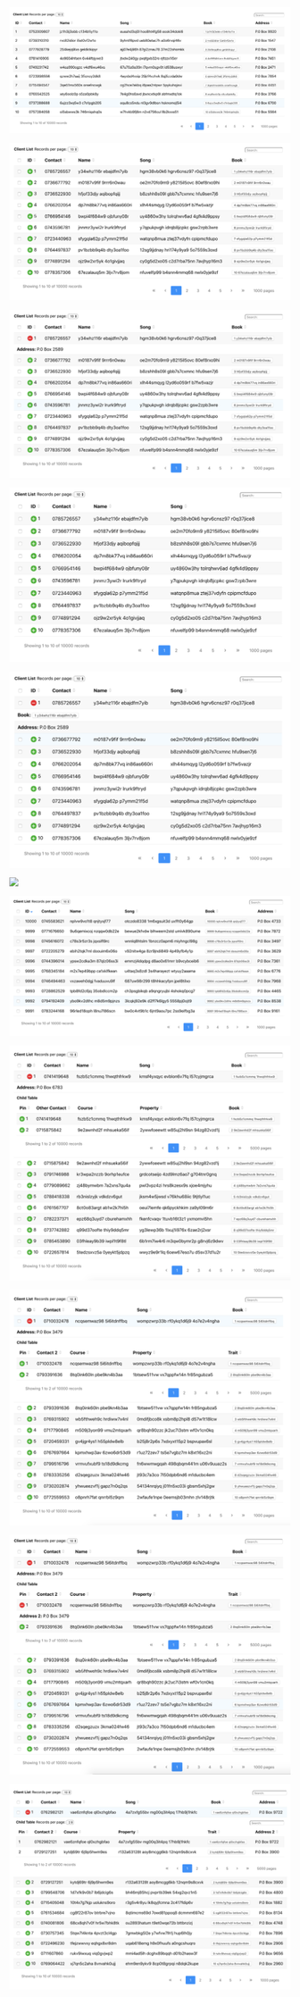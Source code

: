 ![](https://github.com/eukaprotech/euka-datatables/blob/master/screenshots/Screenshot2019-07-29at07.17.10.png)

![](https://github.com/eukaprotech/euka-datatables/blob/master/screenshots/Screenshot2019-07-29at07.17.14.png)

![](https://github.com/eukaprotech/euka-datatables/blob/master/screenshots/Screenshot2019-07-29at07.17.40.png)

![](https://github.com/eukaprotech/euka-datatables/blob/master/screenshots/Screenshot2019-07-29at07.18.18.png)

![](https://github.com/eukaprotech/euka-datatables/blob/master/screenshots/Screenshot2019-07-29at07.18.36.png)

![](https://github.com/eukaprotech/euka-datatables/blob/master/screenshots/scScreenshot2019-07-29at07.20.21.png)

![](https://github.com/eukaprotech/euka-datatables/blob/master/screenshots/Screenshot2019-07-29at07.21.09.png)

![](https://github.com/eukaprotech/euka-datatables/blob/master/screenshots/Screenshot2019-07-29at07.46.22.png)

![](https://github.com/eukaprotech/euka-datatables/blob/master/screenshots/Screenshot2019-07-29at07.47.57.png)

![](https://github.com/eukaprotech/euka-datatables/blob/master/screenshots/Screenshot2019-07-29at07.48.24.png)

![](https://github.com/eukaprotech/euka-datatables/blob/master/screenshots/Screenshot2019-07-29at07.50.23.png)

